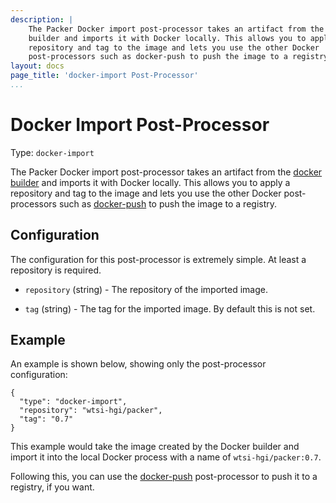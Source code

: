 ```yaml
---
description: |
    The Packer Docker import post-processor takes an artifact from the docker
    builder and imports it with Docker locally. This allows you to apply a
    repository and tag to the image and lets you use the other Docker
    post-processors such as docker-push to push the image to a registry.
layout: docs
page_title: 'docker-import Post-Processor'
...
```


# Docker Import Post-Processor

Type: `docker-import`

The Packer Docker import post-processor takes an artifact from the [docker
builder](/docs/builders/docker.html) and imports it with Docker locally. This
allows you to apply a repository and tag to the image and lets you use the other
Docker post-processors such as
[docker-push](/docs/post-processors/docker-push.html) to push the image to a
registry.

## Configuration

The configuration for this post-processor is extremely simple. At least a
repository is required.

-   `repository` (string) - The repository of the imported image.

-   `tag` (string) - The tag for the imported image. By default this is not set.

## Example

An example is shown below, showing only the post-processor configuration:

``` {.javascript}
{
  "type": "docker-import",
  "repository": "wtsi-hgi/packer",
  "tag": "0.7"
}
```

This example would take the image created by the Docker builder and import it
into the local Docker process with a name of `wtsi-hgi/packer:0.7`.

Following this, you can use the
[docker-push](/docs/post-processors/docker-push.html) post-processor to push it
to a registry, if you want.
